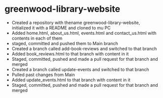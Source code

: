 # greenwood-library-website

- Created a repository with thename greenwood-library-website, initialized it with a README and cloned to mu PC
- Added home.html, about_us.html, events.html and contact_us.html with contents in each of them
- staged, committed and pushed them to Main branch
- Created a branch called add-book-reviews and switched to that branch
- Added book_reviews.html to that branch with content in it
- Staged, committed, pushed and made a pull request for that branch and merged
- Created a branch called update-events and switched to that branch
- Pulled past changes from Main
- Added update_events.html to that branch with content in it
- Staged, committed, pushed and made a pull request for that branch and merged
